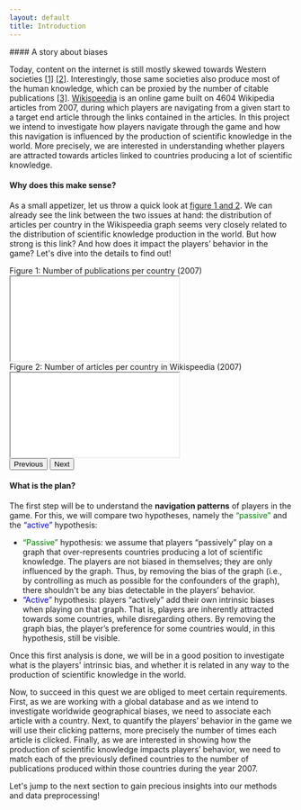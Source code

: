 ```yaml
---
layout: default
title: Introduction
---
```


<div class="row row-cols-1">

<div class="col mb-4">
<div class="card shadow" data-aos="fade-up">
<div class="content p-4" markdown="1">
#### A story about biases

Today, content on the internet is still mostly skewed towards Western societies [[1]](https://upload.wikimedia.org/wikipedia/commons/4/4a/Decolonizing_Wikipedia.pdf) [[2]](https://www.theguardian.com/commentisfree/2017/oct/05/internet-white-western-google-wikipedia-skewed#:~:text=of%20the%20world.-,For%20the%20first%20time%20in%20history%2C%20we%20are%20creating%20a,skewed%20towards%20rich%2C%20western%20countries.). Interestingly, those same societies also produce most of the human knowledge, which can be proxied by the number of citable publications [[3]](https://www.scimagojr.com/countryrank.php?year=2007&order=it&ord=desc#google_vignette). [Wikispeedia](https://dlab.epfl.ch/wikispeedia/play/) is an online game built on 4604 Wikipedia articles from 2007, during which players are navigating from a given start to a target end article through the links contained in the articles. In this project we intend to investigate how players navigate through the game and how this navigation is influenced by the production of scientific knowledge in the world. More precisely, we are interested in understanding whether players are attracted towards articles linked to countries producing a lot of scientific knowledge.

</div>
</div>
</div>

<div class="row row-cols-1">

<div class="col mb-4">
<div class="card shadow" data-aos="fade-up">
<div class="content p-4" markdown="1">

#### Why does this make sense?
As a small appetizer, let us throw a quick look at <a href="#carouselIntro" data-bs-toggle="tooltip" data-bs-title="Details on the data used to create these figures will be presented in the next section">figure 1 and 2</a>. We can already see the link between the two issues at hand: the distribution of articles per country in the Wikispeedia graph seems very closely related to the distribution of scientific knowledge production in the world. But how strong is this link? And how does it impact the players’ behavior in the game? Let's dive into the details to find out!

</div>
</div>
</div>

<div class="col mb-4">
<div class="card shadow" data-aos="fade-up">
<div class="content">
<div id="carouselIntro" class="carousel slide" data-bs-theme="dark">
  <div class="carousel-inner">
    <div class="carousel-item active">
      <div class="graph-title"> Figure 1: Number of publications per country (2007) </div>
      <iframe class="graph" src="{{ 'graphs/intro/publications_intro_map.html' | relative_url }}" ></iframe>
    </div>
    <div class="carousel-item">
      <div class="graph-title"> Figure 2: Number of articles per country in Wikispeedia (2007) </div>
      <iframe class="graph" src="{{ 'graphs/intro/articles_intro_map.html' | relative_url }}" ></iframe>
    </div>
  </div>
  <button class="carousel-control-prev" type="button" data-bs-target="#carouselIntro" data-bs-slide="prev">
    <span class="carousel-control-prev-icon" aria-hidden="true"></span>
    <span class="visually-hidden">Previous</span>
  </button>
  <button class="carousel-control-next" type="button" data-bs-target="#carouselIntro" data-bs-slide="next">
    <span class="carousel-control-next-icon" aria-hidden="true"></span>
    <span class="visually-hidden">Next</span>
  </button>
</div>
</div>
</div>
</div>

<div class="col mb-4">
<div class="card shadow" data-aos="fade-up">
<div class="content p-4" markdown="1">

#### What is the plan?

<p>
        The first step will be to understand the <strong>navigation patterns</strong> of players in the game. For this, we will compare two hypotheses, namely the 
        <span style="color: green;">“passive”</span> and the <span style="color: blue;">“active”</span> hypothesis:
    <ul>
        <li>
            <span style="color: green;">“Passive”</span> hypothesis: we assume that players “passively” play on a graph that over-represents countries producing a lot of scientific knowledge. The players are not biased in themselves; they are only influenced by the graph. Thus, by removing the bias of the graph (i.e., by controlling as much as possible for the confounders of the graph), there shouldn't be any bias detectable in the players’ behavior.
        </li>
        <li>
            <span style="color: blue;">“Active”</span> hypothesis: players “actively” add their own intrinsic biases when playing on that graph. That is, players are inherently attracted towards some countries, while disregarding others. By removing the graph bias, the player’s preference for some countries would, in this hypothesis, still be visible.
        </li>
    </ul>
  </p>

Once this first analysis is done, we will be in a good position to investigate what is the players' intrinsic bias, and whether it is related in any way to the production of scientific knowledge in the world.

Now, to succeed in this quest we are obliged to meet certain requirements. First, as we are working with a global database and as we intend to investigate worldwide geographical biases, we need to associate each article with a country. Next, to quantify the players’ behavior in the game we will use their clicking patterns, more precisely the number of times each article is clicked. Finally, as we are interested in showing how the production of scientific knowledge impacts players’ behavior, we need to match each of the previously defined countries to the number of publications produced within those countries during the year 2007. 

Let's jump to the next section to gain precious insights into our methods and data preprocessing!
</div>
</div>
</div>

</div>
